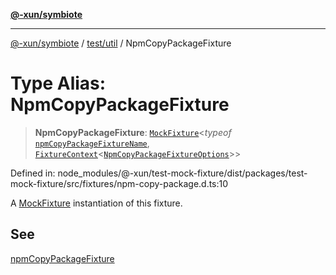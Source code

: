 [**@-xun/symbiote**](../../../README.md)

***

[@-xun/symbiote](../../../README.md) / [test/util](../README.md) / NpmCopyPackageFixture

# Type Alias: NpmCopyPackageFixture

> **NpmCopyPackageFixture**: [`MockFixture`](MockFixture.md)\<*typeof* [`npmCopyPackageFixtureName`](../variables/npmCopyPackageFixtureName.md), [`FixtureContext`](FixtureContext.md)\<[`NpmCopyPackageFixtureOptions`](NpmCopyPackageFixtureOptions.md)\>\>

Defined in: node\_modules/@-xun/test-mock-fixture/dist/packages/test-mock-fixture/src/fixtures/npm-copy-package.d.ts:10

A [MockFixture](MockFixture.md) instantiation of this fixture.

## See

[npmCopyPackageFixture](../functions/npmCopyPackageFixture.md)
